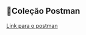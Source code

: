 ## 🔗Coleção Postman

[Link para o postman](https://www.postman.com/kenji-8324069/workspace/managerrpg/collection/43667865-1cf62ca8-ddd1-4b21-aa4f-daf3bd33ca7b?action=share&creator=43667865)

